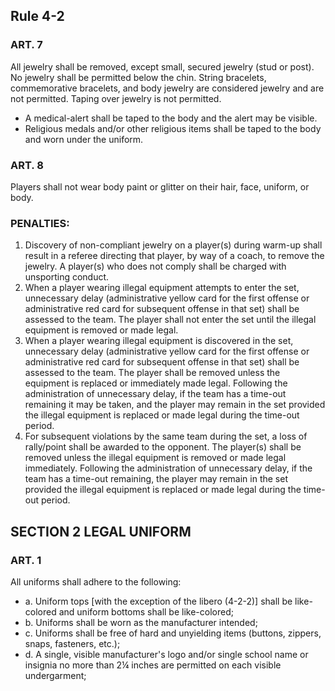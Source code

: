 <!-- Section: Rule 4-2 -->

## Rule 4-2

### ART. 7

All jewelry shall be removed, except small, secured jewelry (stud or post). No jewelry shall be permitted below the chin. String bracelets, commemorative bracelets, and body jewelry are considered jewelry and are not permitted. Taping over jewelry is not permitted.

- A medical-alert shall be taped to the body and the alert may be visible.
- Religious medals and/or other religious items shall be taped to the body and worn under the uniform.

### ART. 8

Players shall not wear body paint or glitter on their hair, face, uniform, or body.

### PENALTIES:

1. Discovery of non-compliant jewelry on a player(s) during warm-up shall result in a referee directing that player, by way of a coach, to remove the jewelry. A player(s) who does not comply shall be charged with unsporting conduct.
2. When a player wearing illegal equipment attempts to enter the set, unnecessary delay (administrative yellow card for the first offense or administrative red card for subsequent offense in that set) shall be assessed to the team. The player shall not enter the set until the illegal equipment is removed or made legal.
3. When a player wearing illegal equipment is discovered in the set, unnecessary delay (administrative yellow card for the first offense or administrative red card for subsequent offense in that set) shall be assessed to the team. The player shall be removed unless the equipment is replaced or immediately made legal. Following the administration of unnecessary delay, if the team has a time-out remaining it may be taken, and the player may remain in the set provided the illegal equipment is replaced or made legal during the time-out period.
4. For subsequent violations by the same team during the set, a loss of rally/point shall be awarded to the opponent. The player(s) shall be removed unless the illegal equipment is removed or made legal immediately. Following the administration of unnecessary delay, if the team has a time-out remaining, the player may remain in the set provided the illegal equipment is replaced or made legal during the time-out period.

<!-- Section: Legal Uniform -->

## SECTION 2 LEGAL UNIFORM

### ART. 1

All uniforms shall adhere to the following:

- a. Uniform tops [with the exception of the libero (4-2-2)] shall be like-colored and uniform bottoms shall be like-colored;
- b. Uniforms shall be worn as the manufacturer intended;
- c. Uniforms shall be free of hard and unyielding items (buttons, zippers, snaps, fasteners, etc.);
- d. A single, visible manufacturer's logo and/or single school name or insignia no more than 2¼ inches are permitted on each visible undergarment;
